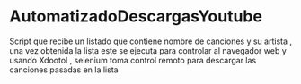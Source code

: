 # AutomatizadoDescargasYoutube
Script que recibe un listado que contiene nombre de canciones y su artista , una vez obtenida la lista este se ejecuta para controlar al navegador web y usando Xdootol , selenium toma control remoto para descargar las canciones pasadas en la lista
